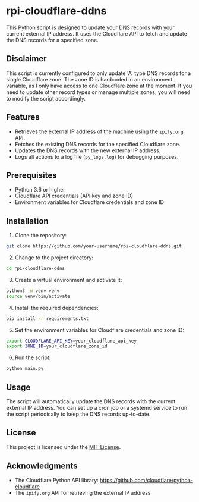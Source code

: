 # rpi-cloudflare-ddns

This Python script is designed to update your DNS records with your current external IP address. It uses the Cloudflare API to fetch and update the DNS records for a specified zone.

## Disclaimer

This script is currently configured to only update 'A' type DNS records for a single Cloudflare zone. The zone ID is hardcoded in an environment variable, as I only have access to one Cloudflare zone at the moment. If you need to update other record types or manage multiple zones, you will need to modify the script accordingly.

## Features

- Retrieves the external IP address of the machine using the `ipify.org` API.
- Fetches the existing DNS records for the specified Cloudflare zone.
- Updates the DNS records with the new external IP address.
- Logs all actions to a log file (`py_logs.log`) for debugging purposes.

## Prerequisites

- Python 3.6 or higher
- Cloudflare API credentials (API key and zone ID)
- Environment variables for Cloudflare credentials and zone ID

## Installation

1. Clone the repository:
```sh
git clone https://github.com/your-username/rpi-cloudflare-ddns.git
```
2. Change to the project directory:
```sh
cd rpi-cloudflare-ddns
```
3. Create a virtual environment and activate it:
```sh
python3 -m venv venv
source venv/bin/activate
```
4. Install the required dependencies:
```sh
pip install -r requirements.txt
```
5. Set the environment variables for Cloudflare credentials and zone ID:
```sh
export CLOUDFLARE_API_KEY=your_cloudflare_api_key
export ZONE_ID=your_cloudflare_zone_id
```
6. Run the script:
```sh
python main.py
```

## Usage

The script will automatically update the DNS records with the current external IP address. You can set up a cron job or a systemd service to run the script periodically to keep the DNS records up-to-date.

## License

This project is licensed under the [MIT License](LICENSE).

## Acknowledgments

- The Cloudflare Python API library: https://github.com/cloudflare/python-cloudflare
- The `ipify.org` API for retrieving the external IP address


